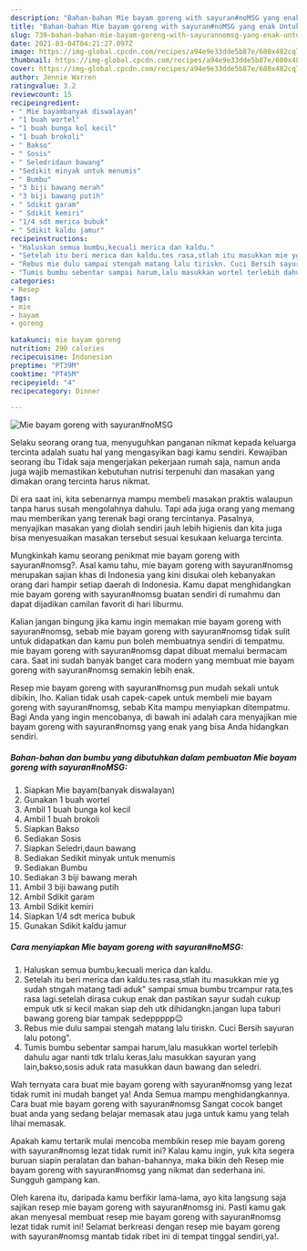 ```yaml
---
description: "Bahan-bahan Mie bayam goreng with sayuran#noMSG yang enak Untuk Jualan"
title: "Bahan-bahan Mie bayam goreng with sayuran#noMSG yang enak Untuk Jualan"
slug: 739-bahan-bahan-mie-bayam-goreng-with-sayurannomsg-yang-enak-untuk-jualan
date: 2021-03-04T04:21:27.097Z
image: https://img-global.cpcdn.com/recipes/a94e9e33dde5b87e/680x482cq70/mie-bayam-goreng-with-sayurannomsg-foto-resep-utama.jpg
thumbnail: https://img-global.cpcdn.com/recipes/a94e9e33dde5b87e/680x482cq70/mie-bayam-goreng-with-sayurannomsg-foto-resep-utama.jpg
cover: https://img-global.cpcdn.com/recipes/a94e9e33dde5b87e/680x482cq70/mie-bayam-goreng-with-sayurannomsg-foto-resep-utama.jpg
author: Jennie Warren
ratingvalue: 3.2
reviewcount: 15
recipeingredient:
- " Mie bayambanyak diswalayan"
- "1 buah wortel"
- "1 buah bunga kol kecil"
- "1 buah brokoli"
- " Bakso"
- " Sosis"
- " Seledridaun bawang"
- "Sedikit minyak untuk menumis"
- " Bumbu"
- "3 biji bawang merah"
- "3 biji bawang putih"
- " Sdikit garam"
- " Sdikit kemiri"
- "1/4 sdt merica bubuk"
- " Sdikit kaldu jamur"
recipeinstructions:
- "Haluskan semua bumbu,kecuali merica dan kaldu."
- "Setelah itu beri merica dan kaldu.tes rasa,stlah itu masukkan mie yg sudah stngah matang tadi aduk&#34; sampai smua bumbu trcampur rata,tes rasa lagi.setelah dirasa cukup enak dan pastikan sayur sudah cukup empuk utk si kecil makan siap deh utk dihidangkn.jangan lupa taburi bawang goreng biar tampak sedeppppp😉"
- "Rebus mie dulu sampai stengah matang lalu tiriskn. Cuci Bersih sayuran lalu potong&#34;."
- "Tumis bumbu sebentar sampai harum,lalu masukkan wortel terlebih dahulu agar nanti tdk trlalu keras,lalu masukkan sayuran yang lain,bakso,sosis aduk rata masukkan daun bawang dan seledri."
categories:
- Resep
tags:
- mie
- bayam
- goreng

katakunci: mie bayam goreng 
nutrition: 290 calories
recipecuisine: Indonesian
preptime: "PT39M"
cooktime: "PT45M"
recipeyield: "4"
recipecategory: Dinner

---
```



![Mie bayam goreng with sayuran#noMSG](https://img-global.cpcdn.com/recipes/a94e9e33dde5b87e/680x482cq70/mie-bayam-goreng-with-sayurannomsg-foto-resep-utama.jpg)

Selaku seorang orang tua, menyuguhkan panganan nikmat kepada keluarga tercinta adalah suatu hal yang mengasyikan bagi kamu sendiri. Kewajiban seorang ibu Tidak saja mengerjakan pekerjaan rumah saja, namun anda juga wajib memastikan kebutuhan nutrisi terpenuhi dan masakan yang dimakan orang tercinta harus nikmat.

Di era  saat ini, kita sebenarnya mampu membeli masakan praktis walaupun tanpa harus susah mengolahnya dahulu. Tapi ada juga orang yang memang mau memberikan yang terenak bagi orang tercintanya. Pasalnya, menyajikan masakan yang diolah sendiri jauh lebih higienis dan kita juga bisa menyesuaikan masakan tersebut sesuai kesukaan keluarga tercinta. 



Mungkinkah kamu seorang penikmat mie bayam goreng with sayuran#nomsg?. Asal kamu tahu, mie bayam goreng with sayuran#nomsg merupakan sajian khas di Indonesia yang kini disukai oleh kebanyakan orang dari hampir setiap daerah di Indonesia. Kamu dapat menghidangkan mie bayam goreng with sayuran#nomsg buatan sendiri di rumahmu dan dapat dijadikan camilan favorit di hari liburmu.

Kalian jangan bingung jika kamu ingin memakan mie bayam goreng with sayuran#nomsg, sebab mie bayam goreng with sayuran#nomsg tidak sulit untuk didapatkan dan kamu pun boleh membuatnya sendiri di tempatmu. mie bayam goreng with sayuran#nomsg dapat dibuat memalui bermacam cara. Saat ini sudah banyak banget cara modern yang membuat mie bayam goreng with sayuran#nomsg semakin lebih enak.

Resep mie bayam goreng with sayuran#nomsg pun mudah sekali untuk dibikin, lho. Kalian tidak usah capek-capek untuk membeli mie bayam goreng with sayuran#nomsg, sebab Kita mampu menyiapkan ditempatmu. Bagi Anda yang ingin mencobanya, di bawah ini adalah cara menyajikan mie bayam goreng with sayuran#nomsg yang enak yang bisa Anda hidangkan sendiri.

<!--inarticleads1-->

##### Bahan-bahan dan bumbu yang dibutuhkan dalam pembuatan Mie bayam goreng with sayuran#noMSG:

1. Siapkan  Mie bayam(banyak diswalayan)
1. Gunakan 1 buah wortel
1. Ambil 1 buah bunga kol kecil
1. Ambil 1 buah brokoli
1. Siapkan  Bakso
1. Sediakan  Sosis
1. Siapkan  Seledri,daun bawang
1. Sediakan Sedikit minyak untuk menumis
1. Sediakan  Bumbu
1. Sediakan 3 biji bawang merah
1. Ambil 3 biji bawang putih
1. Ambil  Sdikit garam
1. Ambil  Sdikit kemiri
1. Siapkan 1/4 sdt merica bubuk
1. Gunakan  Sdikit kaldu jamur




<!--inarticleads2-->

##### Cara menyiapkan Mie bayam goreng with sayuran#noMSG:

1. Haluskan semua bumbu,kecuali merica dan kaldu.
1. Setelah itu beri merica dan kaldu.tes rasa,stlah itu masukkan mie yg sudah stngah matang tadi aduk&#34; sampai smua bumbu trcampur rata,tes rasa lagi.setelah dirasa cukup enak dan pastikan sayur sudah cukup empuk utk si kecil makan siap deh utk dihidangkn.jangan lupa taburi bawang goreng biar tampak sedeppppp😉
1. Rebus mie dulu sampai stengah matang lalu tiriskn. Cuci Bersih sayuran lalu potong&#34;.
1. Tumis bumbu sebentar sampai harum,lalu masukkan wortel terlebih dahulu agar nanti tdk trlalu keras,lalu masukkan sayuran yang lain,bakso,sosis aduk rata masukkan daun bawang dan seledri.




Wah ternyata cara buat mie bayam goreng with sayuran#nomsg yang lezat tidak rumit ini mudah banget ya! Anda Semua mampu menghidangkannya. Cara buat mie bayam goreng with sayuran#nomsg Sangat cocok banget buat anda yang sedang belajar memasak atau juga untuk kamu yang telah lihai memasak.

Apakah kamu tertarik mulai mencoba membikin resep mie bayam goreng with sayuran#nomsg lezat tidak rumit ini? Kalau kamu ingin, yuk kita segera buruan siapin peralatan dan bahan-bahannya, maka bikin deh Resep mie bayam goreng with sayuran#nomsg yang nikmat dan sederhana ini. Sungguh gampang kan. 

Oleh karena itu, daripada kamu berfikir lama-lama, ayo kita langsung saja sajikan resep mie bayam goreng with sayuran#nomsg ini. Pasti kamu gak akan menyesal membuat resep mie bayam goreng with sayuran#nomsg lezat tidak rumit ini! Selamat berkreasi dengan resep mie bayam goreng with sayuran#nomsg mantab tidak ribet ini di tempat tinggal sendiri,ya!.

